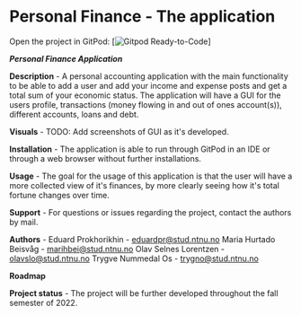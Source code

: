 # Personal Finance - The application
 
Open the project in GitPod: [![Gitpod Ready-to-Code](https://gitpod.stud.ntnu.no/#https://gitlab.stud.idi.ntnu.no/it1901/groups-2022/gr2253/gr2253/-/tree/master/)]

***Personal Finance Application***

**Description** - 
A personal accounting application with the main functionality to be able to add a user and add your income and expense posts and get a total sum of your economic status.
The application will have a GUI for the users profile, transactions (money flowing in and out of ones account(s)), different accounts, loans and debt.

**Visuals** - 
TODO: Add screenshots of GUI as it's developed.

**Installation** -
The application is able to run through GitPod in an IDE or through a web browser without further installations.

**Usage** -
The goal for the usage of this application is that the user will have a more collected view of it's finances, by more clearly seeing how it's total fortune changes over time.

**Support** -
For questions or issues regarding the project, contact the authors by mail.

**Authors** -
Eduard Prokhorikhin - eduardpr@stud.ntnu.no
Maria Hurtado Beisvåg - marihbei@stud.ntnu.no
Olav Selnes Lorentzen - olavslo@stud.ntnu.no
Trygve Nummedal Os - trygno@stud.ntnu.no

**Roadmap**


**Project status** -
The project will be further developed throughout the fall semester of 2022.